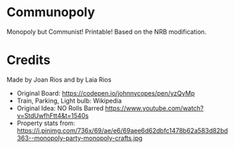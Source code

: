 # Communopoly
Monopoly but Communist! Printable! 
Based on the NRB modification.

# Credits
Made by Joan Rios and by Laia Rios
- Original Board: https://codepen.io/johnnycopes/pen/yzQyMp
- Train, Parking, Light bulb: Wikipedia
- Original Idea: NO Rolls Barred https://www.youtube.com/watch?v=StdUwfhFtt4&t=1540s
- Property stats from: https://i.pinimg.com/736x/69/ae/e6/69aee6d62dbfc1478b62a583d82bd363--monopoly-party-monopoly-crafts.jpg
